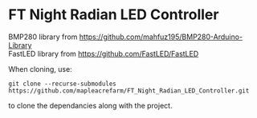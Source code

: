 # FT Night Radian LED Controller

BMP280 library from <https://github.com/mahfuz195/BMP280-Arduino-Library>\
FastLED library from <https://github.com/FastLED/FastLED>

When cloning, use:
```
git clone --recurse-submodules https://github.com/mapleacrefarm/FT_Night_Radian_LED_Controller.git
```
to clone the dependancies along with the project.
